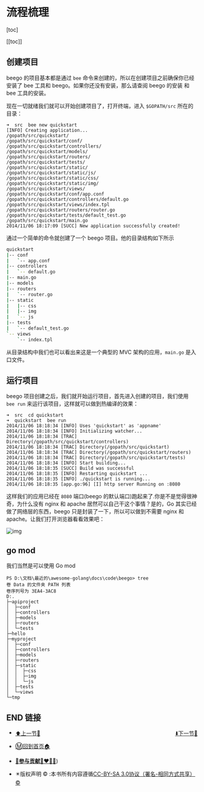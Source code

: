 # 流程梳理

[toc]

[[toc]]

## 创建项目

beego 的项目基本都是通过 `bee` 命令来创建的，所以在创建项目之前确保你已经安装了 bee 工具和 beego。如果你还没有安装，那么请查阅 beego 的安装 和 bee 工具的安装。

现在一切就绪我们就可以开始创建项目了，打开终端，进入 `$GOPATH/src` 所在的目录：

```
➜  src  bee new quickstart
[INFO] Creating application...
/gopath/src/quickstart/
/gopath/src/quickstart/conf/
/gopath/src/quickstart/controllers/
/gopath/src/quickstart/models/
/gopath/src/quickstart/routers/
/gopath/src/quickstart/tests/
/gopath/src/quickstart/static/
/gopath/src/quickstart/static/js/
/gopath/src/quickstart/static/css/
/gopath/src/quickstart/static/img/
/gopath/src/quickstart/views/
/gopath/src/quickstart/conf/app.conf
/gopath/src/quickstart/controllers/default.go
/gopath/src/quickstart/views/index.tpl
/gopath/src/quickstart/routers/router.go
/gopath/src/quickstart/tests/default_test.go
/gopath/src/quickstart/main.go
2014/11/06 18:17:09 [SUCC] New application successfully created!
```

通过一个简单的命令就创建了一个 beego 项目。他的目录结构如下所示

```bash
quickstart
|-- conf
|   `-- app.conf
|-- controllers
|   `-- default.go
|-- main.go
|-- models
|-- routers
|   `-- router.go
|-- static
|   |-- css
|   |-- img
|   `-- js
|-- tests
|   `-- default_test.go
`-- views
    `-- index.tpl
```

从目录结构中我们也可以看出来这是一个典型的 MVC 架构的应用，`main.go` 是入口文件。

## 运行项目

beego 项目创建之后，我们就开始运行项目，首先进入创建的项目，我们使用 `bee run` 来运行该项目，这样就可以做到热编译的效果：

```
➜  src  cd quickstart
➜  quickstart  bee run
2014/11/06 18:18:34 [INFO] Uses 'quickstart' as 'appname'
2014/11/06 18:18:34 [INFO] Initializing watcher...
2014/11/06 18:18:34 [TRAC] Directory(/gopath/src/quickstart/controllers)
2014/11/06 18:18:34 [TRAC] Directory(/gopath/src/quickstart)
2014/11/06 18:18:34 [TRAC] Directory(/gopath/src/quickstart/routers)
2014/11/06 18:18:34 [TRAC] Directory(/gopath/src/quickstart/tests)
2014/11/06 18:18:34 [INFO] Start building...
2014/11/06 18:18:35 [SUCC] Build was successful
2014/11/06 18:18:35 [INFO] Restarting quickstart ...
2014/11/06 18:18:35 [INFO] ./quickstart is running...
2014/11/06 18:18:35 [app.go:96] [I] http server Running on :8080
```

这样我们的应用已经在 `8080` 端口(beego 的默认端口)跑起来了.你是不是觉得很神奇，为什么没有 nginx 和 apache 居然可以自己干这个事情？是的，Go 其实已经做了网络层的东西，beego 只是封装了一下，所以可以做到不需要 nginx 和 apache。让我们打开浏览器看看效果吧：

![img](http://sm.nsddd.top/sms5exAdFElpkSh1v.png)



## go mod

我们当然是可以使用 Go mod

```
PS D:\文档\最近的\awesome-golang\docs\code\beego> tree 
卷 Data 的文件夹 PATH 列表
卷序列号为 3EA4-3AC8
D:.
├─apiproject
│  ├─conf
│  ├─controllers
│  ├─models
│  ├─routers
│  └─tests
├─hello
├─myproject
│  ├─conf
│  ├─controllers
│  ├─models
│  ├─routers
│  ├─static
│  │  ├─css
│  │  ├─img
│  │  └─js
│  ├─tests
│  └─views
└─tmp
```



## END 链接
<ul><li><div><a href = '65.md' style='float:left'>⬆️上一节🔗</a><a href = '67.md' style='float: right'>⬇️下一节🔗</a></div></li></ul>

+ [Ⓜ️回到首页🏠](../README.md)

+ [**🫵参与贡献💞❤️‍🔥💖**](https://nsddd.top/archives/contributors))

+ ✴️版权声明 &copy; :本书所有内容遵循[CC-BY-SA 3.0协议（署名-相同方式共享）&copy;](http://zh.wikipedia.org/wiki/Wikipedia:CC-by-sa-3.0协议文本) 

